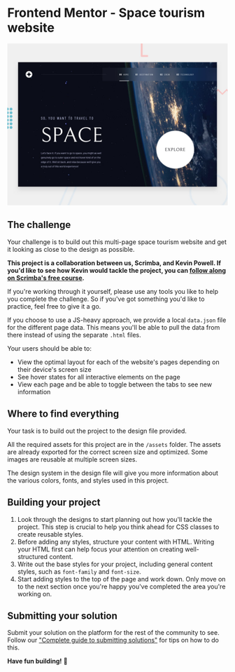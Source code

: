 # Frontend Mentor - Space tourism website

![Design preview for the Space tourism website coding challenge](./src/assets/preview.jpg)

## The challenge

Your challenge is to build out this multi-page space tourism website and get it looking as close to the design as possible.

**This project is a collaboration between us, Scrimba, and Kevin Powell. If you'd like to see how Kevin would tackle the project, you can [follow along on Scrimba's free course](https://scrimba.com/learn/spacetravel).**

If you're working through it yourself, please use any tools you like to help you complete the challenge. So if you've got something you'd like to practice, feel free to give it a go.

If you choose to use a JS-heavy approach, we provide a local `data.json` file for the different page data. This means you'll be able to pull the data from there instead of using the separate `.html` files.

Your users should be able to:

- View the optimal layout for each of the website's pages depending on their device's screen size
- See hover states for all interactive elements on the page
- View each page and be able to toggle between the tabs to see new information

## Where to find everything

Your task is to build out the project to the design file provided.

All the required assets for this project are in the `/assets` folder. The assets are already exported for the correct screen size and optimized. Some images are reusable at multiple screen sizes.

The design system in the design file will give you more information about the various colors, fonts, and styles used in this project.

## Building your project

1. Look through the designs to start planning out how you'll tackle the project. This step is crucial to help you think ahead for CSS classes to create reusable styles.
2. Before adding any styles, structure your content with HTML. Writing your HTML first can help focus your attention on creating well-structured content.
3. Write out the base styles for your project, including general content styles, such as `font-family` and `font-size`.
4. Start adding styles to the top of the page and work down. Only move on to the next section once you're happy you've completed the area you're working on.

## Submitting your solution

Submit your solution on the platform for the rest of the community to see. Follow our ["Complete guide to submitting solutions"](https://medium.com/frontend-mentor/a-complete-guide-to-submitting-solutions-on-frontend-mentor-ac6384162248) for tips on how to do this.

**Have fun building!** 🚀
